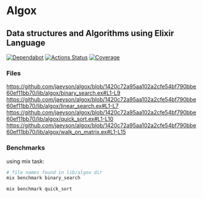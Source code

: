 # Algox

## Data structures and Algorithms using Elixir Language

[//]: # "Badges"
[![Dependabot][dependabot badge]][dependabot]
[![Actions Status][actions badge]][actions]
[![Coverage][coverage badge]][coverage]

[//]: # "Links"
[dependabot]: https://github.com/jaeyson/algox/pulls/app%2Fdependabot
[actions]: https://github.com/jaeyson/algox/actions
[coverage]: https://coveralls.io/github/jaeyson/algox?branch=main

[//]: # "Image sources"
[dependabot badge]: https://img.shields.io/badge/Dependabot-enabled-green
[actions badge]: https://github.com/jaeyson/algox/actions/workflows/ci.yml/badge.svg
[coverage badge]: https://coveralls.io/repos/github/jaeyson/algox/badge.svg?branch=main


### Files

https://github.com/jaeyson/algox/blob/1420c72a95aa102a2cfe54bf790bbe60ef11bb70/lib/algox/binary_search.ex#L1-L9
https://github.com/jaeyson/algox/blob/1420c72a95aa102a2cfe54bf790bbe60ef11bb70/lib/algox/linear_search.ex#L1-L7
https://github.com/jaeyson/algox/blob/1420c72a95aa102a2cfe54bf790bbe60ef11bb70/lib/algox/quick_sort.ex#L1-L10
https://github.com/jaeyson/algox/blob/1420c72a95aa102a2cfe54bf790bbe60ef11bb70/lib/algox/walk_on_matrix.ex#L1-L15

### Benchmarks

using mix task:

```bash
# file names found in lib/algox dir
mix benchmark binary_search

mix benchmark quick_sort
```
